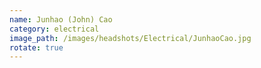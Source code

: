 ```yaml
---
name: Junhao (John) Cao
category: electrical
image_path: /images/headshots/Electrical/JunhaoCao.jpg
rotate: true
---
```

